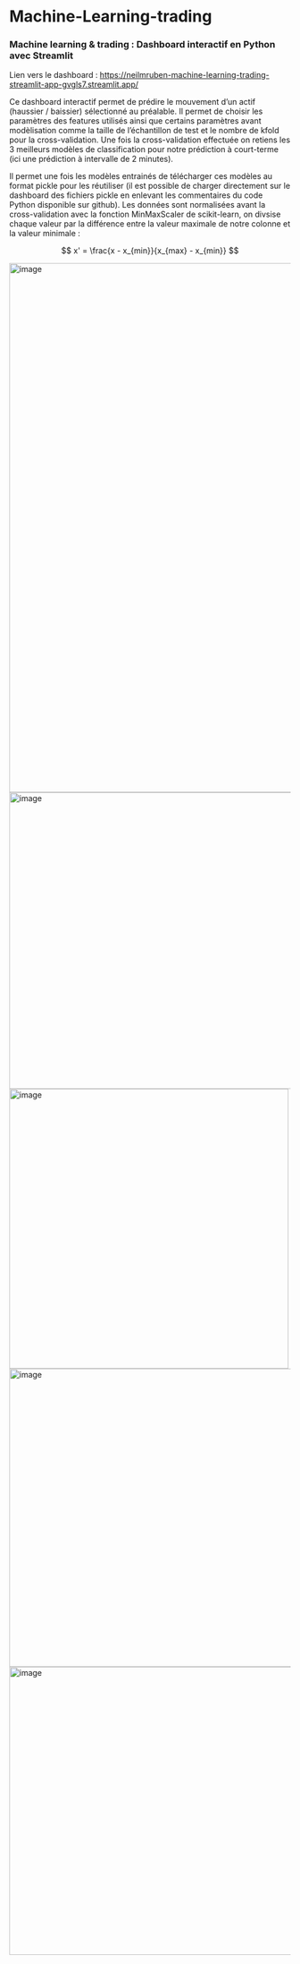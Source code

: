 # Machine-Learning-trading


### Machine learning & trading : Dashboard interactif en Python avec Streamlit

Lien vers le dashboard : https://neilmruben-machine-learning-trading-streamlit-app-gvgls7.streamlit.app/

Ce dashboard interactif permet de prédire le mouvement d’un actif (haussier / baissier) sélectionné au préalable. 
Il permet de choisir les paramètres des features utilisés ainsi que certains paramètres avant modèlisation comme la taille de l’échantillon de test 
et le nombre de kfold pour la cross-validation. Une fois la cross-validation effectuée on retiens les 3 meilleurs modèles de classification
pour notre prédiction à court-terme (ici une prédiction à intervalle de 2 minutes). 

Il permet une fois les modèles entrainés de télécharger ces modèles au format pickle pour les réutiliser (il est possible de charger 
directement sur le dashboard des fichiers pickle en enlevant les commentaires du code Python disponible sur github).
Les données sont normalisées avant la cross-validation avec la fonction MinMaxScaler de scikit-learn, on divsise chaque valeur par la différence entre la valeur maximale de notre colonne et la valeur minimale :

$$ x' = \frac{x - x_{min}}{x_{max} - x_{min}} $$


<img width="946" alt="image" src="https://user-images.githubusercontent.com/81652761/212491063-181bda06-6b69-4cc3-b6d8-e168caf0ab76.png">


<img width="530" alt="image" src="https://user-images.githubusercontent.com/81652761/212491098-222948da-1253-4077-9d33-36ace5851126.png">

<img width="500" alt="image" src="https://user-images.githubusercontent.com/81652761/212499033-d963ed2a-3b54-448b-b275-6c08949f5643.png">

<img width="533" alt="image" src="https://user-images.githubusercontent.com/81652761/212499755-5cc27f92-ded7-432d-a821-6de4717b275f.png">

<img width="515" alt="image" src="https://user-images.githubusercontent.com/81652761/212499847-ff74bce7-bfc2-4a90-8ac6-ef80424d9df7.png">





